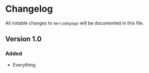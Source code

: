 # Changelog

All notable changes to `mercadopago` will be documented in this file.

## Version 1.0

### Added
- Everything
